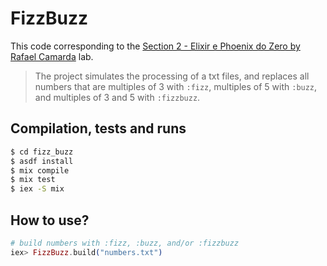 # FizzBuzz

This code corresponding to the [Section 2 - Elixir e Phoenix do Zero by Rafael Camarda](https://www.udemy.com/course/elixir-e-phoenix-do-zero) lab.

> The project simulates the processing of a txt files, and replaces all numbers that are multiples of 3 with `:fizz`, multiples of 5 with `:buzz`, and multiples of 3 and 5 with `:fizzbuzz`.

## Compilation, tests and runs

```bash
$ cd fizz_buzz
$ asdf install
$ mix compile
$ mix test
$ iex -S mix
```

## How to use?

```elixir
# build numbers with :fizz, :buzz, and/or :fizzbuzz
iex> FizzBuzz.build("numbers.txt")
```

